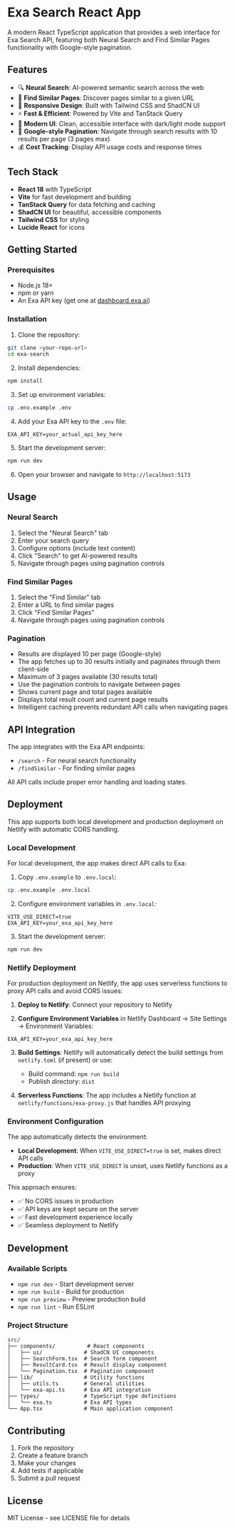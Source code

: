 # Exa Search React App

A modern React TypeScript application that provides a web interface for Exa Search API, featuring both Neural Search and Find Similar Pages functionality with Google-style pagination.

## Features

- 🔍 **Neural Search**: AI-powered semantic search across the web
- 🔗 **Find Similar Pages**: Discover pages similar to a given URL
- 📱 **Responsive Design**: Built with Tailwind CSS and ShadCN UI
- ⚡ **Fast & Efficient**: Powered by Vite and TanStack Query
- 🎨 **Modern UI**: Clean, accessible interface with dark/light mode support
- 📄 **Google-style Pagination**: Navigate through search results with 10 results per page (3 pages max)
- 💰 **Cost Tracking**: Display API usage costs and response times

## Tech Stack

- **React 18** with TypeScript
- **Vite** for fast development and building
- **TanStack Query** for data fetching and caching
- **ShadCN UI** for beautiful, accessible components
- **Tailwind CSS** for styling
- **Lucide React** for icons

## Getting Started

### Prerequisites

- Node.js 18+
- npm or yarn
- An Exa API key (get one at [dashboard.exa.ai](https://dashboard.exa.ai/))

### Installation

1. Clone the repository:

```bash
git clone <your-repo-url>
cd exa-search
```

2. Install dependencies:

```bash
npm install
```

3. Set up environment variables:

```bash
cp .env.example .env
```

4. Add your Exa API key to the `.env` file:

```
EXA_API_KEY=your_actual_api_key_here
```

5. Start the development server:

```bash
npm run dev
```

6. Open your browser and navigate to `http://localhost:5173`

## Usage

### Neural Search

1. Select the "Neural Search" tab
2. Enter your search query
3. Configure options (include text content)
4. Click "Search" to get AI-powered results
5. Navigate through pages using pagination controls

### Find Similar Pages

1. Select the "Find Similar" tab
2. Enter a URL to find similar pages
3. Click "Find Similar Pages"
4. Navigate through pages using pagination controls

### Pagination

- Results are displayed 10 per page (Google-style)
- The app fetches up to 30 results initially and paginates through them client-side
- Maximum of 3 pages available (30 results total)
- Use the pagination controls to navigate between pages
- Shows current page and total pages available
- Displays total result count and current page results
- Intelligent caching prevents redundant API calls when navigating pages

## API Integration

The app integrates with the Exa API endpoints:

- `/search` - For neural search functionality
- `/findSimilar` - For finding similar pages

All API calls include proper error handling and loading states.

## Deployment

This app supports both local development and production deployment on Netlify with automatic CORS handling.

### Local Development

For local development, the app makes direct API calls to Exa:

1. Copy `.env.example` to `.env.local`:

```bash
cp .env.example .env.local
```

2. Configure environment variables in `.env.local`:

```
VITE_USE_DIRECT=true
EXA_API_KEY=your_exa_api_key_here
```

3. Start the development server:

```bash
npm run dev
```

### Netlify Deployment

For production deployment on Netlify, the app uses serverless functions to proxy API calls and avoid CORS issues:

1. **Deploy to Netlify**: Connect your repository to Netlify

2. **Configure Environment Variables** in Netlify Dashboard → Site Settings → Environment Variables:

```
EXA_API_KEY=your_exa_api_key_here
```

3. **Build Settings**: Netlify will automatically detect the build settings from `netlify.toml` (if present) or use:

   - Build command: `npm run build`
   - Publish directory: `dist`

4. **Serverless Functions**: The app includes a Netlify function at `netlify/functions/exa-proxy.js` that handles API proxying

### Environment Configuration

The app automatically detects the environment:

- **Local Development**: When `VITE_USE_DIRECT=true` is set, makes direct API calls
- **Production**: When `VITE_USE_DIRECT` is unset, uses Netlify functions as a proxy

This approach ensures:

- ✅ No CORS issues in production
- ✅ API keys are kept secure on the server
- ✅ Fast development experience locally
- ✅ Seamless deployment to Netlify

## Development

### Available Scripts

- `npm run dev` - Start development server
- `npm run build` - Build for production
- `npm run preview` - Preview production build
- `npm run lint` - Run ESLint

### Project Structure

```
src/
├── components/          # React components
│   ├── ui/             # ShadCN UI components
│   ├── SearchForm.tsx  # Search form component
│   ├── ResultCard.tsx  # Result display component
│   └── Pagination.tsx  # Pagination component
├── lib/                # Utility functions
│   ├── utils.ts        # General utilities
│   └── exa-api.ts      # Exa API integration
├── types/              # TypeScript type definitions
│   └── exa.ts          # Exa API types
└── App.tsx             # Main application component
```

## Contributing

1. Fork the repository
2. Create a feature branch
3. Make your changes
4. Add tests if applicable
5. Submit a pull request

## License

MIT License - see LICENSE file for details
